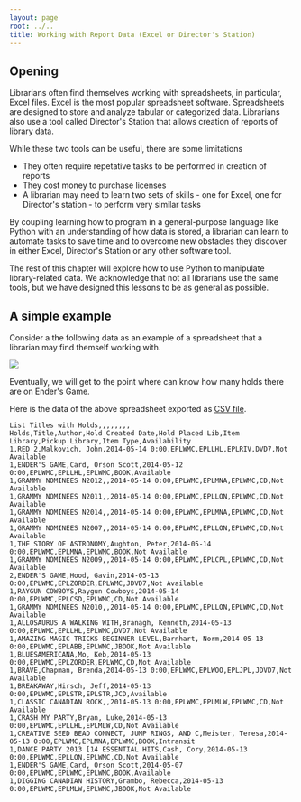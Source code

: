 ```yaml
---
layout: page
root: ../..
title: Working with Report Data (Excel or Director's Station)
---
```


## Opening

Librarians often find themselves working with spreadsheets, in particular,
Excel files.  Excel is the most popular spreadsheet software.  Spreadsheets
are designed to store and analyze tabular or categorized data.  Librarians
also use a tool called Director's Station that allows creation of 
reports of library data.

While these two tools can be useful, there are some limitations

- They often require repetative tasks to be performed in creation of reports
- They cost money to purchase licenses
- A librarian may need to learn two sets of skills - one for Excel, one
 for Director's station - to perform very similar tasks

By coupling learning how to program in a general-purpose language like Python 
with an understanding of how data is stored, a librarian can learn to automate
tasks to save time and to overcome new obstacles they
discover in either Excel, Director's Station or any other software tool.

The rest of this chapter will explore how to use Python to manipulate
library-related data.  We acknowledge that not all librarians use the same
tools, but we have designed this lessons to be as general as possible.

## A simple example

Consider a the following data as an example of a spreadsheet that a librarian
may find themself working with.

![]({{page.root}}/lessons/swc-librarians/images/excel.png)

Eventually, we will get to the point where can know how many holds 
there are on Ender's Game.

Here is the data of the above spreadsheet exported as [CSV file](../../data/librarians/simple.csv).

    List Titles with Holds,,,,,,,,
    Holds,Title,Author,Hold Created Date,Hold Placed Lib,Item Library,Pickup Library,Item Type,Availability
    1,RED 2,Malkovich, John,2014-05-14 0:00,EPLWMC,EPLLHL,EPLRIV,DVD7,Not Available
    1,ENDER'S GAME,Card, Orson Scott,2014-05-12 0:00,EPLWMC,EPLLHL,EPLWMC,BOOK,Available
    1,GRAMMY NOMINEES N2012,,2014-05-14 0:00,EPLWMC,EPLMNA,EPLWMC,CD,Not Available
    1,GRAMMY NOMINEES N2011,,2014-05-14 0:00,EPLWMC,EPLLON,EPLWMC,CD,Not Available
    1,GRAMMY NOMINEES N2014,,2014-05-14 0:00,EPLWMC,EPLMNA,EPLWMC,CD,Not Available
    1,GRAMMY NOMINEES N2007,,2014-05-14 0:00,EPLWMC,EPLLON,EPLWMC,CD,Not Available
    1,THE STORY OF ASTRONOMY,Aughton, Peter,2014-05-14 0:00,EPLWMC,EPLMNA,EPLWMC,BOOK,Not Available
    1,GRAMMY NOMINEES N2009,,2014-05-14 0:00,EPLWMC,EPLCPL,EPLWMC,CD,Not Available
    2,ENDER'S GAME,Hood, Gavin,2014-05-13 0:00,EPLWMC,EPLZORDER,EPLWMC,JDVD7,Not Available
    1,RAYGUN COWBOYS,Raygun Cowboys,2014-05-14 0:00,EPLWMC,EPLCSD,EPLWMC,CD,Not Available
    1,GRAMMY NOMINEES N2010,,2014-05-14 0:00,EPLWMC,EPLLON,EPLWMC,CD,Not Available
    1,ALLOSAURUS A WALKING WITH,Branagh, Kenneth,2014-05-13 0:00,EPLWMC,EPLLHL,EPLWMC,DVD7,Not Available
    1,AMAZING MAGIC TRICKS BEGINNER LEVEL,Barnhart, Norm,2014-05-13 0:00,EPLWMC,EPLABB,EPLWMC,JBOOK,Not Available
    1,BLUESAMERICANA,Mo, Keb,2014-05-13 0:00,EPLWMC,EPLZORDER,EPLWMC,CD,Not Available
    1,BRAVE,Chapman, Brenda,2014-05-13 0:00,EPLWMC,EPLWOO,EPLJPL,JDVD7,Not Available
    1,BREAKAWAY,Hirsch, Jeff,2014-05-13 0:00,EPLWMC,EPLSTR,EPLSTR,JCD,Available
    1,CLASSIC CANADIAN ROCK,,2014-05-13 0:00,EPLWMC,EPLMLW,EPLWMC,CD,Not Available
    1,CRASH MY PARTY,Bryan, Luke,2014-05-13 0:00,EPLWMC,EPLLHL,EPLMLW,CD,Not Available
    1,CREATIVE SEED BEAD CONNECT, JUMP RINGS, AND C,Meister, Teresa,2014-05-13 0:00,EPLWMC,EPLMNA,EPLWMC,BOOK,Intransit
    1,DANCE PARTY 2013 [14 ESSENTIAL HITS,Cash, Cory,2014-05-13 0:00,EPLWMC,EPLLON,EPLWMC,CD,Not Available
    1,ENDER'S GAME,Card, Orson Scott,2014-05-07 0:00,EPLWMC,EPLWMC,EPLWMC,BOOK,Available
    1,DIGGING CANADIAN HISTORY,Grambo, Rebecca,2014-05-13 0:00,EPLWMC,EPLMLW,EPLWMC,JBOOK,Not Available
